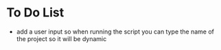 # To Do List


- add a user input so when running the script you can type the name of the project so it will be dynamic

